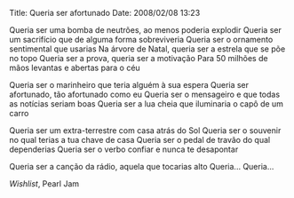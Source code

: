 Title: Queria ser afortunado
Date: 2008/02/08 13:23

Queria ser uma bomba de neutrões, ao menos poderia explodir
Queria ser um sacrifício que de alguma forma sobreviveria
Queria ser o ornamento sentimental que usarias
Na árvore de Natal, queria ser a estrela que se põe no topo
Queria ser a prova, queria ser a motivação
Para 50 milhões de mãos levantas e abertas para o céu

Queria ser o marinheiro que teria alguém à sua espera
Queria ser afortunado, tão afortunado como eu
Queria ser o mensageiro e que todas as notícias seriam boas
Queria ser a lua cheia que iluminaria o capô de um carro

Queria ser um extra-terrestre com casa atrás do Sol
Queria ser o souvenir no qual terias a tua chave de casa
Queria ser o pedal de travão do qual dependerias
Queria ser o verbo confiar e nunca te desapontar

Queria ser a canção da rádio, aquela que tocarias alto
Queria...
Queria...

_Wishlist_, Pearl Jam
